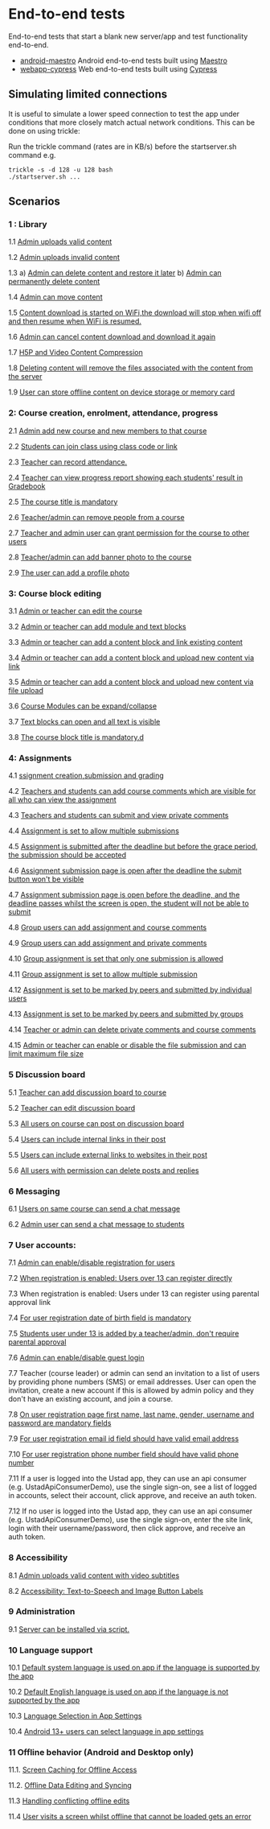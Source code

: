 # End-to-end tests

End-to-end tests that start a blank new server/app and test functionality end-to-end.

* [android-maestro](android-maestro/) Android end-to-end tests built using [Maestro](https://maestro.mobile.dev)
* [webapp-cypress](webapp-cypress/) Web end-to-end tests built using [Cypress](https://www.cypress.io/)


## Simulating limited connections

It is useful to simulate a lower speed connection to test the app under conditions that more closely
match actual network conditions. This can be done on using trickle:

Run the trickle command (rates are in KB/s) before the startserver.sh command e.g.

```
trickle -s -d 128 -u 128 bash
./startserver.sh ...
```

## Scenarios

### 1 : Library

1.1 [Admin uploads valid content](test-descriptions/001_001_admin_can_add_content_test_description.md)

1.2 [Admin uploads invalid content](test-descriptions/001_002_admin_add_invalid_content_gets_error_message_test_description)

1.3 a) [Admin can delete content and restore it later](test-descriptions/001_003_admin_can_delete_and_restore_content_001_test_description.md)
    b) [Admin can permanently delete content](test-descriptions/001_003_admin_can_permenantly_delete_the_content_002_test_description.md)

1.4 [Admin can move content](test-descriptions/001_004_admin_can_move_content_test_description.md)

1.5 [Content download is started on WiFi,the download will stop when wifi off and then resume when WiFi is resumed.](test-descriptions%2F001_005_content_download_will_stop_when_wifi_stop_then_resume_when_WiFi_is_resumed%20_test_description.md)

1.6 [Admin can cancel content download and download it again](test-descriptions/001_006_admin_can_cancel_content_download_test_description.md)

1.7 [H5P and Video Content Compression](test-descriptions/001_007_h5p_and_video_content_compression_test_description.md)

1.8 [Deleting content will remove the files associated with the content from the server](test-descriptions/001_008_deleting_content_will_remove_the_files_associated_with_the_content_from_the_serve%20_test_description.md)

1.9 [User can store offline content on device storage or memory card](test-descriptions/001_009_user_can_store_offline_content_on_device_storage_or_memory_card_test_description.md)

### 2: Course creation, enrolment, attendance, progress

2.1 [Admin add new course and new members to that course](test-descriptions%2F002_001_admin_add_new_course_and_teacher_test_description.md)

2.2 [Students can join class using class code or link](test-descriptions/002_002_student_joining_course_using_code_test_description.md)

2.3 [Teacher can record attendance.](test-descriptions/002_003_teacher_record_attendance_test_description.md)

2.4 [Teacher can view progress report showing each students' result in Gradebook](test-descriptions/002_004_teacher_can_view_progress_report_showing_each_students_result_in_gradebook_test_description.md)

2.5 [The course title is mandatory](test-descriptions/002_005_course_title_is_mandatory_test_description.md)

2.6 [Teacher/admin can remove people from a course](test-descriptions/002_006_teacher_or_admin_can%20remove_people_from_a_course_test_description.md)

2.7 [Teacher and admin user can grant permission for the course to other users](test-descriptions/002_007_admin_grant_permissions_test_description.md)

2.8 [Teacher/admin can add banner photo to the course](test-descriptions/002_008_teacher_or_admin_can_add_banner_photo_to_the_course_test_description.md)

2.9 [The user can add a profile photo](test-descriptions/002_009_people_add_and_remove_profile_pic_test_description.md)

### 3: Course block editing

3.1 [Admin or teacher can edit the course](test-descriptions/003_001_add_or_edit_course_permission_test_description.md)

3.2 [Admin or teacher can add module and text blocks](test-descriptions/003_002_add_module_text_blocks_and_perform_indent_hide_delete_actions_test_description.md)

3.3 [Admin or teacher can add a content block and link existing content](test-descriptions/003_003_add_existing_content_in_library_as_block_test_description.md)

3.4 [Admin or teacher can add a content block and upload new content via link](test-descriptions/003_004_admin_or_teacher_can_add_a_content_block_and_upload_new_content_via_link_test_description.md)

3.5 [Admin or teacher can add a content block and upload new content via file upload](test-descriptions/003_005_add_new_content_block_inside_course_test_description.md)

3.6 [Course Modules can be expand/collapse](test-descriptions/003_006_course_view_and_modules_can_expand_collapse_test_description.md)

3.7 [Text blocks can open and all text is visible](test-descriptions/003_007_all_user_able_to_open_text_block_test_description.md)

3.8 [The course block title is mandatory.d](test-descriptions/003_008_course_blocks_title_field_is_mandatory_test_description.md)

### 4: Assignments

4.1 [ssignment creation,submission and grading](test-descriptions/004_001_assignment_creation_submission_grading_test_description.md)

4.2 [Teachers and students can add course comments which are visible for all who can view the assignment](test-descriptions/004_002_users_add_course_comments_test_description.md)

4.3 [Teachers and students can submit and view private comments](test-descriptions/004_003_user_add_private_comment_test_description.md)

4.4 [Assignment is set to allow multiple submissions](test-descriptions/004_004_multiple_submission_possible_for_student_test_description.md)

4.5 [Assignment is submitted after the deadline but before the grace period, the submission should be accepted](test-descriptions/004_005_assignment_after_deadline_and_before_grace_period_test_description.md)

4.6 [Assignment submission page is open after the deadline the submit button won't be visible](test-descriptions/004_006_assignment_grace_period_finished_test_description.md)

4.7 [Assignment submission page is open before the deadline, and the deadline passes whilst the screen is open, the student will not be able to submit](test-descriptions/004_007_user_enter_assignment_page_before_graceperiod_but_submission_after_grace_Period_test_description.md)

4.8 [Group users can add assignment and course comments](test-descriptions/004_008_group_users_add_assignment_and_course_comments_test_description.md)

4.9 [Group users can add assignment and private comments](test-descriptions/004_009_group_users_add_private_comments_test_description.md)

4.10 [Group assignment is set that only one submission is allowed](test-descriptions/004_010_group_users_single_assignment_submission_allowed_test_description.md)

4.11 [Group assignment is set to allow multiple submission](test-descriptions/004_011_group_users_multiple_assignment_submission_allowed_test_description.md)

4.12 [Assignment is set to be marked by peers and submitted by individual users](test-descriptions/004_012_peer_marking_for_individual_assignment_test_description.md)

4.13 [Assignment is set to be marked by peers and submitted by groups](test-descriptions/004_013_peer_marking_for_group_assignment_test_description.md)

4.14 [Teacher or admin can delete private comments and course comments](test-descriptions/004_014_teacher_or_admin_can_delete_private_comments_and_course_comments_test_description.md)

4.15 [Admin or teacher can enable or disable the file submission and can limit maximum file size](test-descriptions/004_015_teacher_or_admin_enable_or_disable_file_submission_test_description.md)

### 5	Discussion board

5.1 [Teacher can add discussion board to course](test-descriptions/005_001_add_discussionBoard_test_description.md)

5.2 [Teacher can edit discussion board](test-descriptions/005_002_teacher_can_edit_discussion_board_test_description.md)

5.3 [All users on course can post on discussion board](test-descriptions/005_003_users_can_add_post_on_discussion_board_test_description.md)

5.4 [Users can include internal links in their post](test-descriptions%2F005_004_user_add_internal_links_to_post_test_description.md) 

5.5 [Users can include external links to websites in their post](test-descriptions/005_005_users_can_add_external_links_as_post_on_discussion_board_test_description.md)

5.6 [All users with permission can delete posts and replies](test-descriptions/005_006_users_can_delete_post_on_discussion_board_test_description.md)

### 6 Messaging

6.1 [Users on same course can send a chat message](test-descriptions/006_001_users_on_same_course_can_send_a_chat_message_test_description.md)

6.2 [Admin user can send a chat message to students](test-descriptions/006_002_admin_user_can_send_a_chat_message_to_students_test_description.md)
	
### 7	User accounts:

7.1 [Admin can enable/disable registration for users](test-descriptions/007_001_admin_enable_or_disable_user_registration_test_description.md)

7.2 [When registration is enabled: Users over 13 can register directly](test-descriptions/007_002_user_registration_above_age_13_test_description.md)

7.3 When registration is enabled: Users under 13 can register using parental approval link

7.4 [For user registration date of birth field is mandatory](test-descriptions/007_004_user_registration_dob_field_is_mandatory_test_description.md)

7.5 [Students user under 13 is added by a teacher/admin, don't require parental approval](test-descriptions/007_005_student_registered_by_admin_or_teacher_dont_need_parentConsent_test_description.md)

7.6 [Admin can enable/disable guest login](test-descriptions/007_006_admin_enable_or_disable_guest_login_test_description.md)

7.7 Teacher (course leader) or admin can send an invitation to a list of users by providing phone 
    numbers (SMS) or email addresses. User can open the invitation, create a new account if this is 
    allowed by admin policy and they don't have an existing account, and join a course.

7.8 [On user registration page first name, last name, gender, username and password are mandatory fields](test-descriptions/007_008_user_registration_mandatory_fields_test_description.md)

7.9 [For user registration email id field should have valid email address](test-descriptions/007_009_user_registration_email_field_verification_test_description.md)

7.10 [For user registration phone number field should have valid phone number](test-descriptions/007_010_user_registration_phone_field_verification_test_description.md)

7.11 If a user is logged into the Ustad app, they can use an api consumer (e.g. UstadApiConsumerDemo), 
    use the single sign-on, see a list of logged in accounts, select their account, click approve, 
    and receive an auth token.

7.12 If no user is logged into the Ustad app, they can use an api consumer (e.g. UstadApiConsumerDemo), 
     use the single sign-on, enter the site link, login with their username/password, then click approve, 
     and receive an auth token.

### 8 Accessibility

8.1 [Admin uploads valid content with video subtitles](test-descriptions/008_001_admin_uploads_valid_content_with_video_subtitles_test_description.md)

8.2 [Accessibility: Text-to-Speech and Image Button Labels](test-descriptions/008_002_accessibility_text-to-Speech_image_button_labels_test_description.md)

### 9 Administration

9.1 [Server can be installed via script.](test-descriptions/009_001_server_can_be_installed_via_script._test_description.md)

### 10 Language support

10.1 [Default system language is used on app if the language is supported by the app](test-descriptions/010_001_default_system_language_if_language_is_supported_by_app_test_description.md)

10.2 [Default English language is used on app if the language is not supported by the app](test-descriptions/010_002_english_language_used_if_system_language_not_supported_by_the_app_test_description.md)

10.3 [Language Selection in App Settings](test-descriptions/010_003_language_selection_in_app_settings_test_description.md)

10.4 [Android 13+ users can select language in app settings](test-descriptions/010_004_android_13%2B_users_can_select_language_in_app_settings_test_description.md)

### 11 Offline behavior (Android and Desktop only)

11.1. [Screen Caching for Offline Access](test-descriptions/011_001_screen_caching_for_offline_access_test_description.md)

11.2. [Offline Data Editing and Syncing](test-descriptions/011_002_Offline_data_editing_and_syncing_test_description.md)

11.3 [Handling conflicting offline edits](test-descriptions/011_003_handling_conflicting_offline_edits_test_description.md)

11.4 [User visits a screen whilst offline that cannot be loaded gets an error](test-descriptions/011_004_user_visits_a_screen_whilst_offline_that_cannot_be_loaded_gets_an_error_test_description.md)